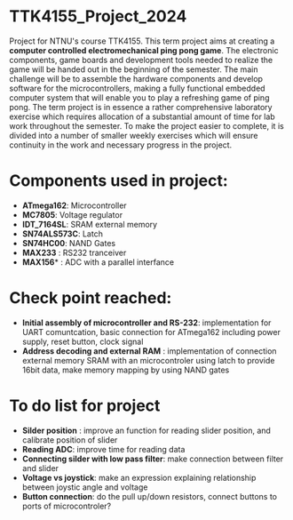 # TTK4155_Project_2024
Project for NTNU's course TTK4155.
This term project aims at creating a **computer controlled electromechanical ping pong game**. The
electronic components, game boards and development tools needed to realize the game will be
handed out in the beginning of the semester. The main challenge will be to assemble the hardware
components and develop software for the microcontrollers, making a fully functional embedded
computer system that will enable you to play a refreshing game of ping pong. The term project
is in essence a rather comprehensive laboratory exercise which requires allocation of a substantial
amount of time for lab work throughout the semester. To make the project easier to complete, it
is divided into a number of smaller weekly exercises which will ensure continuity in the work and
necessary progress in the project.

# Components used in project:
- **ATmega162**: Microcontroller
- **MC7805**: Voltage regulator
- **IDT_7164SL**: SRAM external memory
- **SN74ALS573C**: Latch
- **SN74HC00**: NAND Gates
- **MAX233** : RS232 tranceiver
- **MAX156*** : ADC with a parallel interfance

# Check point reached:
- **Initial assembly of microcontroller and RS-232**: implementation for UART comuntcation, basic connection for ATmega162 including power supply, reset button, clock signal 
- **Address decoding and external RAM** : implementation of connection external memory SRAM with an microcontroler using latch to provide 16bit data, make memory mapping by using NAND gates

# To do list for project
- **Silder position** : improve an function for reading slider position, and calibrate position of slider
- **Reading ADC**: improve time for reading data
- **Connecting silder with low pass filter**: make connection between filter and slider
- **Voltage vs joystick**: make an expression explaining relationship between joystic angle and voltage
- **Button connection**: do the pull up/down resistors, connect buttons to ports of microcontroler?
  
